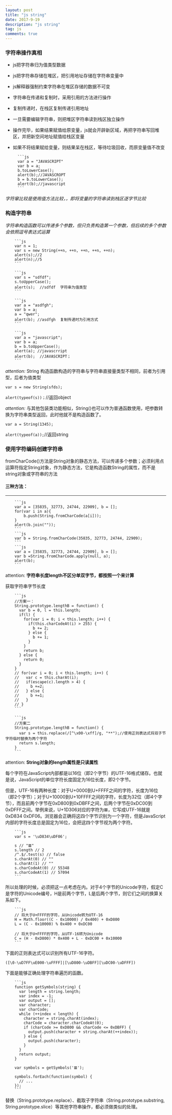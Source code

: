 ```yaml
---
layout: post
title: "js string"
date: 2017-9-19
description: "js string"
tag: js
comments: true
---
```


### 字符串操作真相
- js把字符串归为值类型数据
- js把字符串存储在堆区，把引用地址存储在字符串变量中
- js解释器强制约束字符串在堆区存储的数据不可变
- 字符串在传递和复制时，采用引用的方法进行操作
- 复制传递时，在栈区复制传递引用地址
- 一旦需要编辑字符串，则把堆区字符串读到栈区独立操作
- 操作完毕，如果结果赋值给原变量，js就会开辟新区域，再把字符串写回堆区，并把新空间地址赋值给栈区变量
- 如果不将结果赋给变量，则结果呆在栈区，等待垃圾回收，而原变量值不改变


		```js
		var a = "JAVASCRIPT"
		var b = a;
		b.toLowerCase();
		alert(b);//JAVASCROPT
		b = b.toLowerCase();
		alert(b);//javascript
		```

_字符窜比较是使用值方法比较，，即将变量的字符串读到栈区逐字节比较_

### 构造字符串

_字符串构造函数可以传递多个参数，但只负责构造第一个参数，但后续的多个参数会依照逗号表达式运算_

		```js
		var n = 1;
		var s = new String(++n, ++n, ++n, ++n, ++n);
		alert(s);//2
		alert(n);//5
		```

		```js
		var s = "sdfdf";
		s.toUpperCase();
		alert(s);  //sdfdf  字符串为值类型
		```

		```js
		var a = "asdfgh";
		var b = a;
		a = "qwer";
		alert(b); //asdfgh  复制传递时为引用方式
		```

		```js
		var a = "javascript";
		var b = a;
		b = b.toUpperCase();
		alert(a); //javascrript
		alert(b);  //JAVASCRIPT；
		```

_attention:_ String 构造函数构造的字符串与字符串直接量类型不相同，前者为引用型，后者为值类型

`var s = new String(sfds);`

`alert(typeof(s))；`//返回object

_attention:_ 与其他包装类功能相似，String()也可以作为普通函数使用，吧参数转换为字符串类型返回，此时他就不是构造函数了。

`var a = String(1345);`

`alert(typeof(a));`//返回string

### 使用字符编码创建字符串

fromCharCode()方法是String对象的静态方法，可以传递多个参数；必须利用点运算符指定String对象，作为静态方法，它是构造函数String的属性，而不是string对象或字符串的方法

#### 三种方法：

-----------------

		```js
		var a = [35835, 32773, 24744, 22909], b = [];
		for(var i in a){
			b.push(String.fromCharCode(a[i]));
		}
		alert(b.join(""));
		```
		```js
		var b = String.fromCharCode(35835, 32773, 24744, 22909);
		```
		```js
		var a = [35835, 32773, 24744, 22909], b = [];
		var b =String.fromCharCode.apply(null, a);
		alert(b);
		```

attention: **字符串长度length不区分单双字节，都按照一个来计算**

获取字符串字节长度

		```js
		//方案一：
		String.prototype.lengthB = function() {
		  var b = 0, l = this.length;
		  if(l) {
		    for(var i = 0; i < this.length; i++) {
		      if(this.charCodeAt(i) > 255) {
		        b += 2;
		      } else {
		        b += 1;
		      }
		    }
		    return b;
		  } else {
		    return 0;
		  }
		}
		// for(var i = 0; i < this.length; i++) {
		//   var c = this.charAt(i);
		//   if(escape(c).length > 4) {
		//     b +=2;
		//   } else {
		//     b +=1;
		//   }
		// }
		```

		```js
		//方案二
		String.prototype.lengthB = function() {
		  var s = this.replace(/[^\x00-\xff]/g, "**");//使用正则表达式将双子节字符临时替换为两个字符
		  return s.length;
		}
		```

attention: **String对象的length属性是只读属性**

每个字符在JavaScript内部都是以16位（即2个字节）的UTF-16格式储存。也就是说，JavaScript的单位字符长度固定为16位长度，即2个字节。

但是，UTF-16有两种长度：对于U+0000到U+FFFF之间的字符，长度为16位（即2个字节）；对于U+10000到U+10FFFF之间的字符，长度为32位（即4个字节），而且前两个字节在0xD800到0xDBFF之间，后两个字节在0xDC00到0xDFFF之间。举例来说，U+1D306对应的字符为𝌆，它写成UTF-16就是0xD834 0xDF06。浏览器会正确将这四个字节识别为一个字符，但是JavaScript内部的字符长度总是固定为16位，会把这四个字节视为两个字符。

		```js
		var s = '\uD834\uDF06';

		s // "𝌆"
		s.length // 2
		/^.$/.test(s) // false
		s.charAt(0) // ""
		s.charAt(1) // ""
		s.charCodeAt(0) // 55348
		s.charCodeAt(1) // 57094
		```

所以处理的时候，必须把这一点考虑在内。对于4个字节的Unicode字符，假定C是字符的Unicode编号，H是前两个字节，L是后两个字节，则它们之间的换算关系如下。

		```js
		// 将大于U+FFFF的字符，从Unicode转为UTF-16
		H = Math.floor((C - 0x10000) / 0x400) + 0xD800
		L = (C - 0x10000) % 0x400 + 0xDC00

		// 将大于U+FFFF的字符，从UTF-16转为Unicode
		C = (H - 0xD800) * 0x400 + L - 0xDC00 + 0x10000
		```

下面的正则表达式可以识别所有UTF-16字符。

`([\0-\uD7FF\uE000-\uFFFF]|[\uD800-\uDBFF][\uDC00-\uDFFF])`

下面是能够正确处理字符串遍历的函数。

		```js
		function getSymbols(string) {
		  var length = string.length;
		  var index = -1;
		  var output = [];
		  var character;
		  var charCode;
		  while (++index < length) {
		    character = string.charAt(index);
		    charCode = character.charCodeAt(0);
		    if (charCode >= 0xD800 && charCode <= 0xDBFF) {
		      output.push(character + string.charAt(++index));
		    } else {
		      output.push(character);
		    }
		  }
		  return output;
		}

		var symbols = getSymbols('𝌆');

		symbols.forEach(function(symbol) {
		  // ...
		});
		```

替换（String.prototype.replace）、截取子字符串（String.prototype.substring, String.prototype.slice）等其他字符串操作，都必须做类似的处理。
